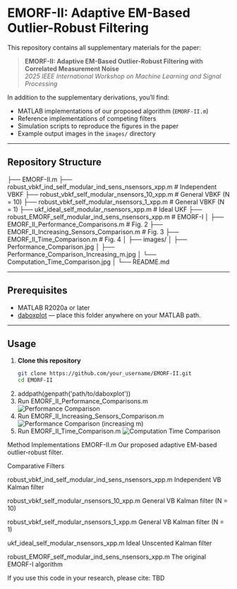 # EMORF-II: Adaptive EM-Based Outlier-Robust Filtering

This repository contains all supplementary materials for the paper:

> **EMORF-II: Adaptive EM-Based Outlier-Robust Filtering with Correlated Measurement Noise**  
> *2025 IEEE International Workshop on Machine Learning and Signal Processing*

In addition to the supplementary derivations, you’ll find:

- MATLAB implementations of our proposed algorithm (`EMORF-II.m`)  
- Reference implementations of competing filters  
- Simulation scripts to reproduce the figures in the paper  
- Example output images in the `images/` directory

---

## Repository Structure

├── EMORF-II.m
├── robust_vbkf_ind_self_modular_ind_sens_nsensors_xpp.m # Independent VBKF
├── robust_vbkf_self_modular_nsensors_10_xpp.m # General VBKF (N = 10)
├── robust_vbkf_self_modular_nsensors_1_xpp.m # General VBKF (N = 1)
├── ukf_ideal_self_modular_nsensors_xpp.m # Ideal UKF
├── robust_EMORF_self_modular_ind_sens_nsensors_xpp.m # EMORF-I
│
├── EMORF_II_Performance_Comparisons.m # Fig. 2
├── EMORF_II_Increasing_Sensors_Comparison.m # Fig. 3
├── EMORF_II_Time_Comparison.m # Fig. 4
│
├── images/
│ ├── Performance_Comparison.jpg
│ ├── Performance_Comparison_Increasing_m.jpg
│ └── Computation_Time_Comparison.jpg
│
└── README.md



---

## Prerequisites

- MATLAB R2020a or later  
- [daboxplot](https://www.mathworks.com/matlabcentral/fileexchange/26508-daboxplot) — place this folder anywhere on your MATLAB path.

---

## Usage

1. **Clone this repository**  
   ```bash
   git clone https://github.com/your_username/EMORF-II.git
   cd EMORF-II
2. addpath(genpath('path/to/daboxplot'))
3. Run EMORF_II_Performance_Comparisons.m
![Performance Comparison](images/Performance_Comparison.jpg)
4. Run EMORF_II_Increasing_Sensors_Comparison.m
![Performance Comparison (increasing $m$)](images/Performance_Comparison_Increasing_m.jpg)
5. Run EMORF_II_Time_Comparison.m
![Computation Time Comparison](images/Computation_Time_Comparison.jpg)


Method Implementations
EMORF-II.m
Our proposed adaptive EM-based outlier-robust filter.

Comparative Filters

robust_vbkf_ind_self_modular_ind_sens_nsensors_xpp.m
Independent VB Kalman filter

robust_vbkf_self_modular_nsensors_10_xpp.m
General VB Kalman filter (N = 10)

robust_vbkf_self_modular_nsensors_1_xpp.m
General VB Kalman filter (N = 1)

ukf_ideal_self_modular_nsensors_xpp.m
Ideal Unscented Kalman filter

robust_EMORF_self_modular_ind_sens_nsensors_xpp.m
The original EMORF-I algorithm


If you use this code in your research, please cite:
TBD



